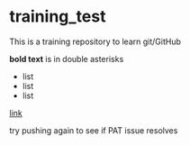 # training_test
This is a training repository to learn git/GitHub

**bold text** is in double asterisks
- list
- list
- list


[link](github.com)

try pushing again to see if PAT issue resolves

